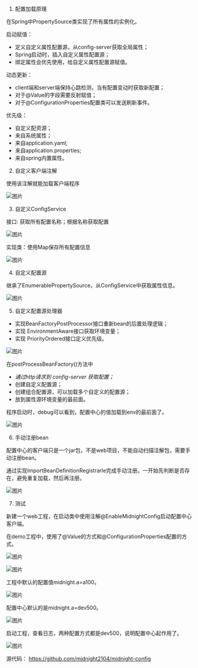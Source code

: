1. 配置加载原理

在Spring中PropertySource类实现了所有属性的实例化。

启动赋值：

- 定义自定义属性配置源，从config-server获取全局属性；
- Spring启动时，插入自定义属性配置源；
- 绑定属性会优先使用，给自定义属性配置源赋值。

动态更新：

- client端和server端保持心跳检测，当有配置变动时获取新配置；
- 对于@Value的字段需要反射赋值；
- 对于@ConfigurationProperties配置类可以发送刷新事件。

优先级：

- 自定义配资源；
- 来自系统属性；
- 来自application.yaml;
- 来自application.properties;
- 来自spring内置属性。

2. 自定义客户端注解

使用该注解就能加载客户端程序

![图片](https://mmbiz.qpic.cn/sz_mmbiz_png/rw1wCRwDbgb4DuQwkF4To4ltt1vmvpBIFwD0fQIAXibbxyLGCLyvR6a6JfaEn7US9iaufGoY2aTwDicibFTI12v4cA/640?wx_fmt=png&from=appmsg&tp=webp&wxfrom=5&wx_lazy=1&wx_co=1)

3. 自定义ConfigService

接口: 获取所有配置名称；根据名称获取配置

![图片](https://mmbiz.qpic.cn/sz_mmbiz_png/rw1wCRwDbgb4DuQwkF4To4ltt1vmvpBIFYlYod7v6TJCYkNicoSFibibyZIMN6B0SBJq3jJy4r6TjC0ibMj8anpL9g/640?wx_fmt=png&from=appmsg&tp=webp&wxfrom=5&wx_lazy=1&wx_co=1)

实现类：使用Map保存所有配置信息

![图片](https://mmbiz.qpic.cn/sz_mmbiz_png/rw1wCRwDbgb4DuQwkF4To4ltt1vmvpBIdibrg2CrW8v5dtFDStlmdlss9CGYlxictSlU2iaF5n0oia6YTdlZ0LFBOg/640?wx_fmt=png&from=appmsg&tp=webp&wxfrom=5&wx_lazy=1&wx_co=1)

4. 自定义配置源

继承了EnumerablePropertySource，从ConfigService中获取属性信息。

![图片](https://mmbiz.qpic.cn/sz_mmbiz_png/rw1wCRwDbgb4DuQwkF4To4ltt1vmvpBI4FxibQkicmibsI3UDn8j20dpx093xgp2AIWsQnhoiaH719UpFjn0ic8iahJg/640?wx_fmt=png&from=appmsg&tp=webp&wxfrom=5&wx_lazy=1&wx_co=1)

5. 自定义配置源处理器

- 实现BeanFactoryPostProcessor接口重新bean的后置处理逻辑；
- 实现 EnvironmentAware接口获取环境变量；
- 实现 PriorityOrdered接口定义优先级。

![图片](https://mmbiz.qpic.cn/sz_mmbiz_png/rw1wCRwDbgb4DuQwkF4To4ltt1vmvpBIw0eE44gibbo5IBGTaXfCGLKSziccNY9oUNI2xcxAmu6VkRxEr3vFv9MQ/640?wx_fmt=png&from=appmsg&tp=webp&wxfrom=5&wx_lazy=1&wx_co=1)

在postProcessBeanFactory()方法中

- *通过http请求到 config-server 获取配置；*
- 创建自定义配置源；
- 创建组合配置源，可以加载多个自定义的配置源；
- 放到属性源环境变量的最前面。

程序启动时，debug可以看到，配置中心的值加载到env的最前面了。

![图片](https://mmbiz.qpic.cn/sz_mmbiz_png/rw1wCRwDbgb4DuQwkF4To4ltt1vmvpBIFFpUic7oRLtDxU3Y2nIhQhOllalUxXTYBmdhRj21ghRSuxGuEuxS3XA/640?wx_fmt=png&from=appmsg&tp=webp&wxfrom=5&wx_lazy=1&wx_co=1)

6. 手动注册bean

配置中心的客户端只是一个jar包，不是web项目，不能自动扫描注解包，需要手动注册bean。

通过实现ImportBeanDefinitionRegistrarle完成手动注册。一开始先判断是否存在，避免重复加载，然后再注册。

![图片](https://mmbiz.qpic.cn/sz_mmbiz_png/rw1wCRwDbgb4DuQwkF4To4ltt1vmvpBItgKW65Dcib1icCB1lZczp8Vg5icMs2AzYpDWpchB43NnQ0Tgrxjqias5tw/640?wx_fmt=png&from=appmsg&tp=webp&wxfrom=5&wx_lazy=1&wx_co=1)

7. 测试

新建一个web工程，在启动类中使用注解@EnableMidnightConfig启动配置中心客户端。

在demo工程中，使用了@Value的方式和@ConfigurationProperties配置的方式。

![图片](https://mmbiz.qpic.cn/sz_mmbiz_png/rw1wCRwDbgb4DuQwkF4To4ltt1vmvpBIhI9XzBSFrGdLicNNdnPuwTQ3dM2XsvdBdRWIhZibwGOzicuUQjRNFKo7A/640?wx_fmt=png&from=appmsg&tp=webp&wxfrom=5&wx_lazy=1&wx_co=1)

![图片](https://mmbiz.qpic.cn/sz_mmbiz_png/rw1wCRwDbgb4DuQwkF4To4ltt1vmvpBIiaFUFOgoiahYnfeTlRvHDic67bYvs1YGcicPrK6UYEeZQG8olfkcsJ7SJQ/640?wx_fmt=png&from=appmsg&tp=webp&wxfrom=5&wx_lazy=1&wx_co=1)

工程中默认的配置值midnight.a=a100。

![图片](https://mmbiz.qpic.cn/sz_mmbiz_png/rw1wCRwDbgb4DuQwkF4To4ltt1vmvpBImZKVnFSorrgwAc63EhPLyibGyrNW2AXBe7GF7w2J5zxjn76ktenuhmA/640?wx_fmt=png&from=appmsg&tp=webp&wxfrom=5&wx_lazy=1&wx_co=1)

配置中心默认的是midnight.a=dev500。

![图片](https://mmbiz.qpic.cn/sz_mmbiz_png/rw1wCRwDbgb4DuQwkF4To4ltt1vmvpBIxAqYSvv4xllOeP8Nnd38Mx6VpNObB9kIoV3F9fXNmia1v85JdlN9EsA/640?wx_fmt=png&from=appmsg&tp=webp&wxfrom=5&wx_lazy=1&wx_co=1)

启动工程，查看日志，两种配置方式都是dev500，说明配置中心起作用了。

![图片](https://mmbiz.qpic.cn/sz_mmbiz_png/rw1wCRwDbgb4DuQwkF4To4ltt1vmvpBI7qnRzdpaoibDIbgpMGpxRATKaYlQV4oGxyWE30UGeajxgP3FYQgznaQ/640?wx_fmt=png&from=appmsg&tp=webp&wxfrom=5&wx_lazy=1&wx_co=1)

源代码： https://github.com/midnight2104/midnight-config